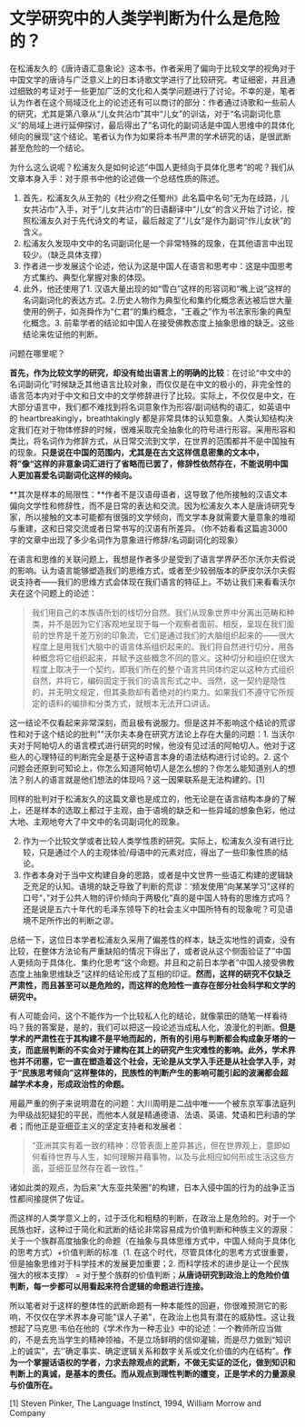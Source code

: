 # 文学研究中的人类学判断为什么是危险的？



在松浦友久的《唐诗语汇意象论》这本书，作者采用了偏向于比较文学的视角对于中国文学的唐诗与广泛意义上的日本诗歌文学进行了比较研究。考证细密，并且通过细致的考证对于一些更加广泛的文化和人类学问题进行了讨论。不幸的是，笔者认为作者在这个局域泛化上的论述还有可以商讨的部分：作者通过诗歌和一些前人的研究，尤其是第八章从“儿女共沾巾”其中“儿女”的训诂，对于“名词副词化意义“的局域上进行延伸探讨，最后得出了”名词化的副词话是中国人思维中的具体化倾向的展现“这个结论。笔者认为作为如果将本书严肃的学术研究的话，是很武断甚至危险的一个结论。

为什么这么说呢？松浦友久是如何论述”中国人更倾向于具体化思考“的呢？我们从文章本身入手：对于原书中他的论述做一个总结性质的陈述。

1. 首先，松浦友久从王勃的《杜少府之任蜀州》此名篇中名句“无为在歧路，儿女共沾巾”入手，对于“儿女共沾巾”的日语翻译中“儿女”的含义开始了讨论，按照松浦友久对于先代诗文的考证，最后敲定了“儿女”是作为副词“作儿女状”的含义。
2. 松浦友久发现中文中的名词副词化是一个非常特殊的现象，在其他语言中出现较少。（缺乏具体支撑）
3. 作者进一步发展这个论述，他认为这是中国人在语言和思考中：这是中国思考方式集约、典型化掌握对象的体现。
4. 此外，他还使用了1. 汉语大量出现的如“雪白”这样的形容词和“嘴上说”这样的名词副词化的表达方式。2.历史人物作为典型化和集约化概念表达被后世大量使用的例子，如尧舜作为“仁君”的集约概念，“王羲之”作为书法家形象的典型化概念。3. 前辈学者的结论如中国人在接受佛教态度上抽象思维的缺乏。这些结论来佐证他的判断。

问题在哪里呢？

**首先，作为比较文学的研究，却没有给出语言上的明确的比较**：在讨论“中文中的名词副词化”时候缺乏其他语言比较对象，而仅仅是在中文的极小的，非完全性的语言范本内对于中文和日文中的文学修辞进行了比较。实际上，不仅仅是中文，在大部分语言中，我们都不难找到将名词意象作为形容/副词结构的语汇，如英语中的 heartbreakingly，breathtakingly 都是非常具体的认知意象。人类认知结构决定我们在对于物体修辞的时候，很难采取完全抽象化的符号进行形容。采用形容和类比，将名词作为修辞方式，从日常交流到文学，在世界的范围都并不是中国独有的现象。**只是说在中国的范围内，尤其是在古文这样信息密集的文本中，将”像“这样的非意象词汇进行了省略而已罢了，修辞性依然存在，不能说明中国人更加喜爱名词副词化这样的倾向。**

**其次是样本的局限性：**作者不是汉语母语者，这导致了他所接触的汉语文本偏向文学性和修辞性，而不是日常的表达和交流。因为松浦友久本人是唐诗研究专家，所以接触的文本可能都有很强的文学倾向，而文学本身就需要大量意象的堆砌与重建，这和日常交流或者日常书写的汉语有所差异。（你不妨看看这篇逾3000字的文章中出现了多少名词作为意象进行修辞/名词副词化的现象）

在语言和思维的关联问题上，我想是作者多少是受到了语言学界萨丕尔沃尔夫假说的影响。认为语言能够塑造我们的思维方式，或者至少较弱版本的萨皮尔沃尔夫假说支持者——我们的思维方式会体现在我们语言的特征上。不妨让我们来看看沃尔夫在这个问题上的论述：

> 我们用自己的本族语所划的线切分自然。我们从现象世界中分离出范畴和种类，并不是因为它们客观地呈现于每一个观察者面前。相反，呈现在我们面前的世界是千差万别的印象流，它们是通过我们的大脑组织起来的——很大程度上是用我们大脑中的语言体系组织起来的。我们将自然进行切分，用各种概念将它组织起来，并赋予这些概念不同的意义。这种切分和组织在很大程度上取决于一个契约，即我们所在的整个语言共同体约定以这种方式组织自然，并将它，编码固定于我们的语言形式之中。当然，这一契约是隐性的，并无明文规定，但其条款却有着绝对的约束力。如果我们不遵守它所规定的语料的编排和分类方式，就根本无法开口讲话。

这一结论不仅看起来非常深刻，而且极有说服力。但是这并不影响这个结论的荒谬性和对于这个结论的批判""沃尔夫本身在研究方法论上存在大量的问题：1. 当沃尔夫对于阿帕切人的语言模式进行研究的时候，他没有见过活的阿帕切人。他对于这些人的心理特征的判断完全是基于这种语言本身的语法结构进行讨论的。2. 这个问题会还原到可知论上，你怎么知道阿帕切人是怎么想的？你怎么能知道别人的想法？别人的语言就是他们想法的体现吗？这一因果联系是无法构建的。[1]

同样的批判对于松浦友久的这篇文章也是成立的，他无论是在语言结构本身的了解上，还是样本的选取上都过于主观，由于语境的缺乏和一些异域的想象色彩，他过大地、主观地夸大了中文中的名词副词化的现象。

2. 作为一个比较文学或者比较人类学性质的研究。实际上，松浦友久没有进行比较，只是通过个人的主观体验/母语中的元素对应，得出了一些印象性质的结论。
3. 作者本身对于当中文构建自身的思路，或者是中文世界一些语汇构建的逻辑缺乏充足的认知。语境的缺乏导致了判断的荒谬：‘频发使用“向某某学习”这样的口号“，”对于公共人物的评价倾向于两极化“真的是中国人特有的思维方式吗？还是说是五六十年代的毛泽东领导下的社会主义中国所特有的现象呢？可见语境不足所作出的判断之谬。

总结一下，这位日本学者松浦友久采用了偏差性的样本，缺乏实地性的调查，没有比较，在整体方法论有严重缺陷的情况下得出了，或者说从这个侧面验证了”中国人更倾向于具体化、集约化思考“这个命题。并且和之前日本学者“中国人接受佛教态度上抽象思维缺乏”这样的结论形成了互相的印证。**然而，这样的研究不仅缺乏严肃性，而且甚至可以是危险的，而这样的危险性一直存在部分社会科学和文学的研究中。**

有人可能会问，这个不能作为一个比较私人化的结论，就像蒙田的随笔一样看待吗？我的答案是，是的，我们可以把这一段论述当成私人化，浪漫化的判断。**但是学术的严肃性在于其构建不是平地而起的，所有的引用与判断都会构成象牙塔的一支，而底层判断的不实会对于建构在其上的研究产生灾难性的影响。此外，学术界也并不闭塞，它一直在塑造着这个社会，无论是从文学入手还是从社会学入手，对于“民族思考倾向”这样整体的，民族性的判断产生的影响可能引起的波澜都会超越学术本身，形成政治性的命题。**

用最严重的例子来说明潜在的问题：大川周明是二战中唯一一个被东京军事法庭列为甲级战犯疑犯的平民，而他本人就是精通德语、法语、英语、梵语和巴利语的学者；而他正是亚细亚主义的坚定支持者和发展者：

> “亚洲其实有着一致的精神：尽管表面上差异甚远，但在世界观上，意即如何看待世界与人生，如何理解并藉事物，以及与此相应如何形成生活这些方面，亚细亚显然存在着一致性。”

诸如此类的观点，为后来"大东亚共荣圈"的构建，日本入侵中国的行为的战争正当性都间接提供了佐证。

而这样的人类学意义上的，过于泛化和粗糙的判断，在政治上是危险的。对于一个民族也好，这种过于简化和武断的结论非常容易成为价值判断和种族主义的源泉：关于一个族群高度抽象化的命题（在抽象与具体思维方式中，中国人倾向于具体化的思考方式）+价值判断的标准（1. 在这个时代，尽管具体化的思考方式很重要，但是抽象思维对于科学技术的发展更加重要；2. 而科学技术的进步是让一个民族强大的根本支撑） = 对于整个族群的价值判断；**从唐诗研究到政治上的危险价值判断，每一步都可以用看起来符合逻辑的命题进行连接。**

所以笔者对于这样的整体性的武断命题有一种本能性的回避，你很难预测它的影响，不仅仅在学术界本身可能"误人子弟"，在政治上也具有潜在的威胁性。这让我想起了马克思·韦伯在他的《学术作为一种志业》中的论述：一个教师所应当做的，不是去充当学生的精神领袖，不是立场鲜明的信仰灌输，而是尽力做到“知识上的诚实”，去''确定事实、确定逻辑关系和数字关系或文化价值的内在结构”。**作为一个掌握话语权的学者，力求去除观点的武断，不做无实证的泛化，做到知识和判断上的真诚，是基本的责任。而从观点到理性判断的嬗变，正是学术的力量源泉与价值所在。**



[1] Steven Pinker, The Language Instinct, ‎1994, William Morrow and Company